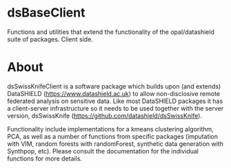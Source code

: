 dsBaseClient
============

Functions and utilities that extend the functionality of the opal/datashield suite of packages. Client side.



About
=====

dsSwissKnifeClient is a software package which builds upon (and extends) DataSHIELD (https://www.datashield.ac.uk) to allow non-disclosive remote federated analysis on sensitive data. Like most DataSHIELD packages it has a client-server infrastructure so it needs to be used together with the server version, dsSwissKnife (https://github.com/datashield/dsSwissKnife).

Functionality include implementations for a kmeans clustering algorithm, PCA, as well as a number of functions from specific packages (imputation with VIM, random forests with randomForest, synthetic data generation with Synthpop, etc). 
Please consult the documentation for the individual functions for more details.


